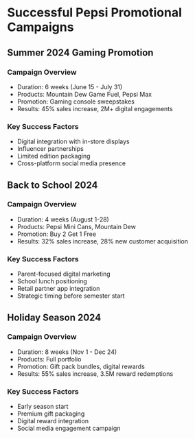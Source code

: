 # Successful Pepsi Promotional Campaigns

## Summer 2024 Gaming Promotion
### Campaign Overview
- Duration: 6 weeks (June 15 - July 31)
- Products: Mountain Dew Game Fuel, Pepsi Max
- Promotion: Gaming console sweepstakes
- Results: 45% sales increase, 2M+ digital engagements

### Key Success Factors
- Digital integration with in-store displays
- Influencer partnerships
- Limited edition packaging
- Cross-platform social media presence

## Back to School 2024
### Campaign Overview
- Duration: 4 weeks (August 1-28)
- Products: Pepsi Mini Cans, Mountain Dew
- Promotion: Buy 2 Get 1 Free
- Results: 32% sales increase, 28% new customer acquisition

### Key Success Factors
- Parent-focused digital marketing
- School lunch positioning
- Retail partner app integration
- Strategic timing before semester start

## Holiday Season 2024
### Campaign Overview
- Duration: 8 weeks (Nov 1 - Dec 24)
- Products: Full portfolio
- Promotion: Gift pack bundles, digital rewards
- Results: 55% sales increase, 3.5M reward redemptions

### Key Success Factors
- Early season start
- Premium gift packaging
- Digital reward integration
- Social media engagement campaign
